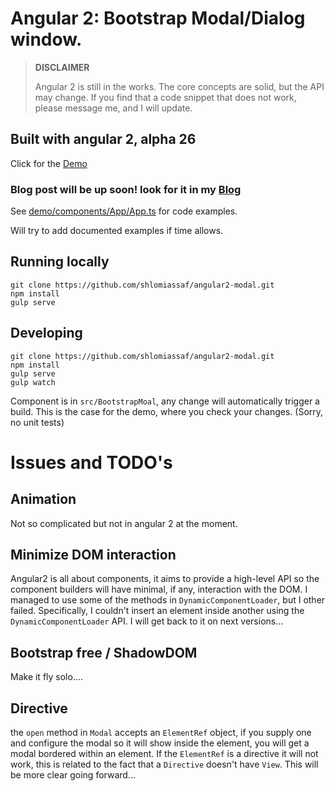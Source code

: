 # Angular 2: Bootstrap Modal/Dialog window.

>**DISCLAIMER**  
>
>Angular 2 is still in the works. The core concepts are solid, but the API may change. If you find that a code snippet that does not work, please message me, and I will update.
 
## Built with angular 2, alpha 26

Click for the [Demo](http://shlomiassaf.github.io/angular2-modal/)

### Blog post will be up soon! look for it in my [Blog](http://blog.assaf.co/)

See [demo/components/App/App.ts](https://github.com/shlomiassaf/angular2-modal/blob/master/demo/components/App/App.ts) for code examples.

Will try to add documented examples if time allows.

## Running locally
```
git clone https://github.com/shlomiassaf/angular2-modal.git
npm install
gulp serve
```

## Developing
```
git clone https://github.com/shlomiassaf/angular2-modal.git
npm install
gulp serve
gulp watch
```
Component is in `src/BootstrapMoal`, any change will automatically trigger a build.
This is the case for the demo, where you check your changes. (Sorry, no unit tests)


# Issues and TODO's
## Animation
Not so complicated but not in angular 2 at the moment.

## Minimize DOM interaction
Angular2 is all about components, it aims to provide a high-level API so the component builders will have minimal, if any, interaction with the DOM. 
I managed to use some of the methods in `DynamicComponentLoader`, but I other failed. Specifically, I couldn't insert an element inside another using the `DynamicComponentLoader` API.
I will get back to it on next versions...
 
## Bootstrap free / ShadowDOM
Make it fly solo....

## Directive
the `open` method in `Modal` accepts an `ElementRef` object, if you supply one and configure the modal so it will show inside the element, you will get a modal bordered within an element.
If the `ElementRef` is a directive it will not work, this is related to the fact that a `Directive` doesn't have `View`. 
This will be more clear going forward... 

